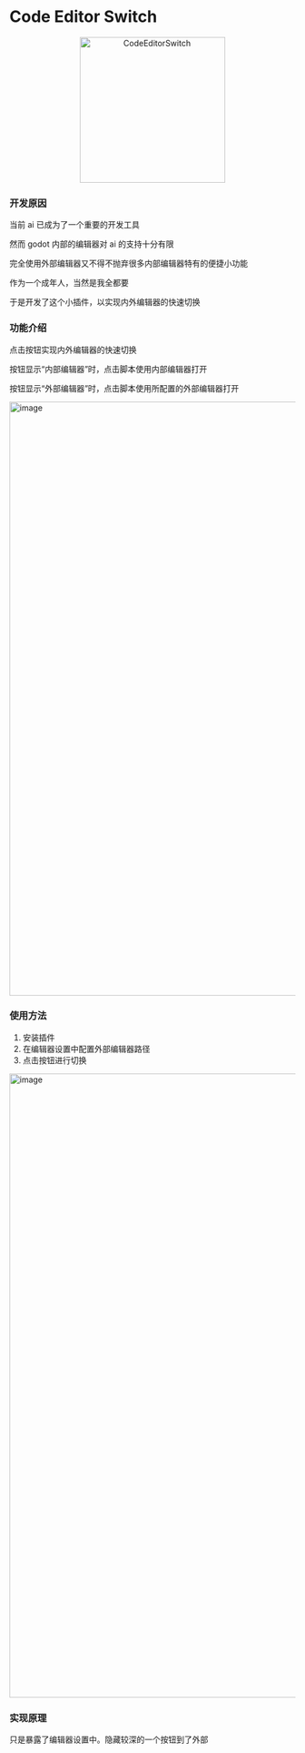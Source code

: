 # Code Editor Switch
<div align="center">
<img width="256" height="256" alt="CodeEditorSwitch" src="https://github.com/user-attachments/assets/434a7923-fa61-43d7-bb35-806aa0796a00" />
</div>

### 开发原因

当前 ai 已成为了一个重要的开发工具

然而 godot 内部的编辑器对 ai 的支持十分有限

完全使用外部编辑器又不得不抛弃很多内部编辑器特有的便捷小功能

作为一个成年人，当然是我全都要

于是开发了这个小插件，以实现内外编辑器的快速切换

### 功能介绍

点击按钮实现内外编辑器的快速切换

按钮显示“内部编辑器”时，点击脚本使用内部编辑器打开

按钮显示“外部编辑器”时，点击脚本使用所配置的外部编辑器打开

<img width="1920" height="1044" alt="image" src="https://github.com/user-attachments/assets/3513f6e0-fde4-4336-8c06-abc80a2a7bb4" />

### 使用方法

1. 安装插件
2. 在编辑器设置中配置外部编辑器路径
3. 点击按钮进行切换
<img width="1354" height="1097" alt="image" src="https://github.com/user-attachments/assets/d900e9a0-ad9f-41d6-907b-81d5379a9e6f" />

### 实现原理

只是暴露了编辑器设置中。隐藏较深的一个按钮到了外部
